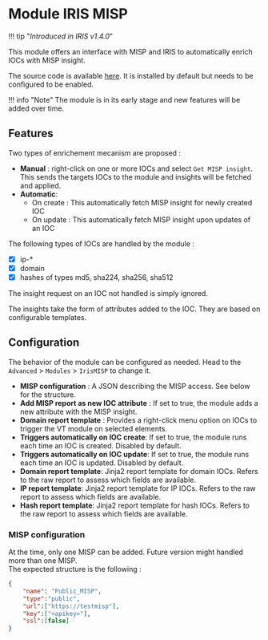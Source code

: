 # Module IRIS MISP 

!!! tip "*Introduced in IRIS v1.4.0*"  


This module offers an interface with MISP and IRIS to automatically enrich IOCs with MISP insight.   


The source code is available [here](https://github.com/dfir-iris/iris-misp-module). It is installed by default but needs to be configured to be enabled.  

!!! info "Note" 
    The module is in its early stage and new features will be added over time.


## Features 
Two types of enrichement mecanism are proposed : 

- **Manual** : right-click on one or more IOCs and select ``Get MISP insight``. This sends the targets IOCs to the module and insights will be fetched and applied. 
- **Automatic**:
    - On create : This automatically fetch MISP insight for newly created IOC 
    - On update : This automatically  fetch MISP insight upon updates of an IOC 


The following types of IOCs are handled by the module : 

- [x] ip-\*
- [x] domain
- [x] hashes of types md5, sha224, sha256, sha512

The insight request on an IOC not handled is simply ignored.  

The insights take the form of attributes added to the IOC. They are based on configurable templates.  

## Configuration 
The behavior of the module can be configured as needed. Head to the `Advanced` > `Modules` > `IrisMISP` to change it.   

- **MISP configuration** : A JSON describing the MISP access. See below for the structure.  
- **Add MISP report as new IOC attribute** : If set to true, the module adds a new attribute with the MISP insight. 
- **Domain report template** : Provides a right-click menu option on IOCs to trigger the VT module on selected elements. 
- **Triggers automatically on IOC create**: If set to true, the module runs each time an IOC is created. Disabled by default. 
- **Triggers automatically on IOC update**: If set to true, the module runs each time an IOC is updated. Disabled by default. 
- **Domain report template**: Jinja2 report template for domain IOCs. Refers to the raw report to assess which fields are available. 
- **IP report template**: Jinja2 report template for IP IOCs. Refers to the raw report to assess which fields are available. 
- **Hash report template**: Jinja2 report template for hash IOCs. Refers to the raw report to assess which fields are available. 

### MISP configuration 
At the time, only one MISP can be added. Future version might handled more than one MISP.    
The expected structure is the following :  

```json
{
    "name": "Public_MISP", 
    "type":"public", 
    "url":["https://testmisp"],
    "key":["<apikey>"], 
    "ssl":[false]
}
```